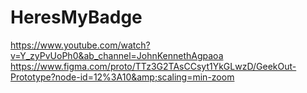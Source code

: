 # HeresMyBadge
https://www.youtube.com/watch?v=Y_zyPvUoPh0&ab_channel=JohnKennethAgpaoa
https://www.figma.com/proto/TTz3G2TAsCCsyt1YkGLwzD/GeekOut-Prototype?node-id=12%3A10&amp;scaling=min-zoom

